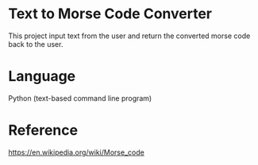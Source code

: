 
# Text to Morse Code Converter

This project input text from the user and return the converted morse code back to the user.

# Language

Python (text-based command line program)


# Reference

https://en.wikipedia.org/wiki/Morse_code

